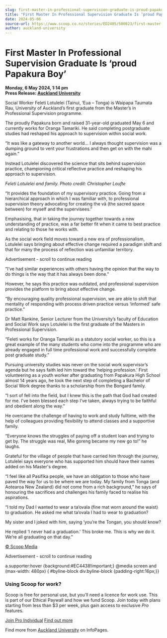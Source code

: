 ```yaml
---
slug: first-master-in-professional-supervision-graduate-is-proud-papakura-boy
title: "First Master In Professional Supervision Graduate Is ‘proud Papakura Boy’"
date: 2024-05-06
source-url: https://www.scoop.co.nz/stories/ED2405/S00023/first-master-in-professional-supervision-graduate-is-proud-papakura-boy.htm
author: auckland-university
---
```

First Master In Professional Supervision Graduate Is ‘proud Papakura Boy’
=========================================================================

**Monday, 6 May 2024, 1:14 pm**  
**Press Release: [Auckland University](https://info.scoop.co.nz/Auckland_University)**

Social Worker Feleti Lotulelei (Tainui, ‘Eua – Tonga) is Waipapa Taumata Rau, University of Auckland’s first graduate from the Master’s in Professional Supervision programme.

The proudly Papakura born and raised 31-year-old graduated May 6 and currently works for Oranga Tamariki. He said completing postgraduate studies had reshaped his approach to supervision within social work.

“It was like a gateway to another world… I always thought supervision was a dumping ground to vent your frustrations and then get on with the mahi again.”

Instead Lotulelei discovered the science that sits behind supervision practice, championing critical reflective practice and reshaping his approach to supervision.

_Feleti Lotulelei and family. Photo credit: Christopher Loufte_

“It provides the foundation of my supervisory practice. Going from a hierarchical approach in which I was familiar with, to professional supervision theory advocating for creating the vā (the sacred space between) for myself and the supervisees.”

Emphasising, that in taking the journey together towards a new understanding of practice, was a far better fit when it came to best practice and relating to those he works with.

As the social work field moves toward a new era of professionalism, Lotulelei says bringing about effective change required a paradigm shift and that for many the process of reflection was unfamiliar territory.

Advertisement - scroll to continue reading





“I’ve had similar experiences with others having the opinion that the way to do things is the way that it has always been done.”

However, he says this practice was outdated, and professional supervision provides the platform to bring about effective change.

“By encouraging quality professional supervision, we are able to shift that mentality of responding with process driven practice versus ‘informed’ safe practice.”

Dr Matt Rankine, Senior Lecturer from the University’s faculty of Education and Social Work says Lotulelei is the first graduate of the Masters in Professional Supervision.

“Feleti works for Oranga Tamariki as a statutory social worker, so this is a great example of the many students who come into the programme who are already engaged in full time professional work and successfully complete post graduate study.”

Pursuing university studies was never on the social work supervisor’s agenda but he says faith led him toward the ‘helping profession.’ First volunteering as a youth worker after graduating from Papakura High School almost 14 years ago, he took the next step of completing a Bachelor of Social Work degree thanks to a scholarship from the Bongard family.

“I sort of fell into the field, but I knew this is the path that God had created for me. I’ve been blessed each step I’ve taken, always trying to be faithful and obedient along the way.”

He overcame the challenge of having to work and study fulltime, with the help of colleagues providing flexibility to attend classes and a supportive family.

“Everyone knows the struggles of paying off a student loan and trying to get by. The struggle was real, Mie goreng became my new go to!” he laughs.

Grateful for the village of people that have carried him through the journey, Lotulelei says everyone who has supported him should have their names added on his Master's degree.

“I feel like all Pasifika people, we have an obligation to those who have paved the way for us to be where we are today. My family from Tonga (and Aotearoa New Zealand) did not come from a rich background,” he says of honouring the sacrifices and challenges his family faced to realise his aspirations.

“I told my Dad I wanted to wear a ta’ovala (fine mat worn around the waist) to graduation. He asked me what ta’ovala I had to wear to graduation?

My sister and I joked with him, saying ‘you’re the Tongan, you should know?

He replied ‘I never had a graduation.’ This broke me. This is why we do it. We’re all graduating on that day.”

[© Scoop Media](http://www.scoop.co.nz/about/terms.html)  

Advertisement - scroll to continue reading



a.supporter:hover {background:#EC4438!important;} @media screen and (max-width: 480px) { #byline-block div.byline-block {padding-right:16px;}}

### Using Scoop for work?

Scoop is free for personal use, but you’ll need a licence for work use. This is part of our Ethical Paywall and how we fund Scoop. Join today with plans starting from less than $3 per week, plus gain access to exclusive _Pro_ features.  
  
[Join Pro Individual](https://pro.scoop.co.nz/Individual/?from=ProIn24) [Find out more](https://pro.scoop.co.nz/using-scoop-for-work/?from=ProIn24)

Find more from [Auckland University](https://info.scoop.co.nz/Auckland_University) on InfoPages.
